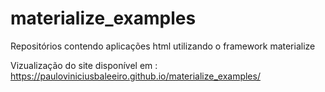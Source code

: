 # materialize_examples
Repositórios contendo aplicações html utilizando o framework materialize

Vizualização do site disponível em : 
https://pauloviniciusbaleeiro.github.io/materialize_examples/
